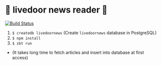 :newspaper: livedoor news reader :newspaper:
============================================

[![Build Status](https://travis-ci.org/haya14busa/livedoor-newsreader.svg?branch=master)](https://travis-ci.org/haya14busa/livedoor-newsreader)

1. `$ createdb livedoornews` (Create `livedoornews` database in PostgreSQL)
2. `$ npm install`
3. `$ sbt run`
  - (It takes long time to fetch articles and insert into database at first access)
